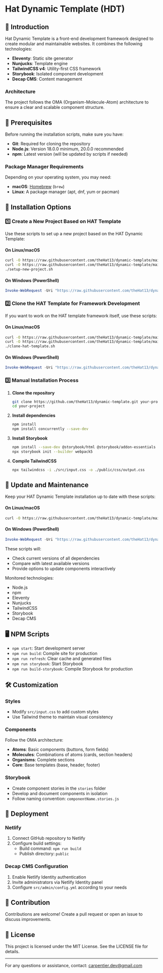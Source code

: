 # Hat Dynamic Template (HDT)

## 🌟 Introduction

Hat Dynamic Template is a front-end development framework designed to create modular and maintainable websites. It combines the following technologies:

- **Eleventy**: Static site generator
- **Nunjucks**: Template engine
- **TailwindCSS v4**: Utility-first CSS framework
- **Storybook**: Isolated component development
- **Decap CMS**: Content management

### Architecture

The project follows the OMA (Organism-Molecule-Atom) architecture to ensure a clear and scalable component structure.

## 🔧 Prerequisites

Before running the installation scripts, make sure you have:

- **Git**: Required for cloning the repository
- **Node.js**: Version 18.0.0 minimum, 20.0.0 recommended
- **npm**: Latest version (will be updated by scripts if needed)

### Package Manager Requirements

Depending on your operating system, you may need:

- **macOS**: [Homebrew](https://brew.sh) (`brew`)
- **Linux**: A package manager (apt, dnf, yum or pacman)

## 🚀 Installation Options

### 1️⃣ Create a New Project Based on HAT Template

Use these scripts to set up a new project based on the HAT Dynamic Template:

#### On Linux/macOS

```sh
curl -O https://raw.githubusercontent.com/theHat13/dynamic-template/main/docs/scripts/hat-utils.sh && chmod +x hat-utils.sh
curl -O https://raw.githubusercontent.com/theHat13/dynamic-template/main/docs/scripts/setup-new-project.sh && chmod +x setup-new-project.sh
./setup-new-project.sh
```

#### On Windows (PowerShell)

```powershell
Invoke-WebRequest -Uri "https://raw.githubusercontent.com/theHat13/dynamic-template/main/docs/scripts/setup-new-project.ps1" -OutFile "setup-new-project.ps1" ; .\setup-new-project.ps1
```

### 2️⃣ Clone the HAT Template for Framework Development

If you want to work on the HAT template framework itself, use these scripts:

#### On Linux/macOS

```sh
curl -O https://raw.githubusercontent.com/theHat13/dynamic-template/main/docs/scripts/hat-utils.sh && chmod +x hat-utils.sh
curl -O https://raw.githubusercontent.com/theHat13/dynamic-template/main/docs/scripts/clone-hat-template.sh && chmod +x clone-hat-template.sh
./clone-hat-template.sh
```

#### On Windows (PowerShell)

```powershell
Invoke-WebRequest -Uri "https://raw.githubusercontent.com/theHat13/dynamic-template/main/docs/scripts/clone-hat-template.ps1" -OutFile "clone-hat-template.ps1" ; .\clone-hat-template.ps1
```

### 3️⃣ Manual Installation Process

1. **Clone the repository**

   ```sh
   git clone https://github.com/theHat13/dynamic-template.git your-project
   cd your-project
   ```

2. **Install dependencies**

   ```sh
   npm install
   npm install concurrently --save-dev
   ```

3. **Install Storybook**

   ```sh
   npm install --save-dev @storybook/html @storybook/addon-essentials
   npx storybook init --builder webpack5
   ```

4. **Compile TailwindCSS**

   ```sh
   npx tailwindcss -i ./src/input.css -o ./public/css/output.css
   ```

## 🔄 Update and Maintenance

Keep your HAT Dynamic Template installation up to date with these scripts:

#### On Linux/macOS

```sh
curl -O https://raw.githubusercontent.com/theHat13/dynamic-template/main/docs/scripts/update-project.sh && chmod +x update-project.sh && ./update-project.sh
```

#### On Windows (PowerShell)

```powershell
Invoke-WebRequest -Uri "https://raw.githubusercontent.com/theHat13/dynamic-template/main/docs/scripts/update-project.ps1" -OutFile "update-project.ps1" ; .\update-project.ps1
```

These scripts will:

- Check current versions of all dependencies
- Compare with latest available versions
- Provide options to update components interactively

Monitored technologies:

- Node.js
- npm
- Eleventy
- Nunjucks
- TailwindCSS
- Storybook
- Decap CMS

## 🖥 NPM Scripts

- `npm start`: Start development server
- `npm run build`: Compile site for production
- `npm run refresh`: Clear cache and generated files
- `npm run storybook`: Start Storybook
- `npm run build-storybook`: Compile Storybook for production

## 🛠 Customization

### Styles

- Modify `src/input.css` to add custom styles
- Use Tailwind theme to maintain visual consistency

### Components

Follow the OMA architecture:

- **Atoms**: Basic components (buttons, form fields)
- **Molecules**: Combinations of atoms (cards, section headers)
- **Organisms**: Complete sections
- **Core**: Base templates (base, header, footer)

### Storybook

- Create component stories in the `stories` folder
- Develop and document components in isolation
- Follow naming convention: `componentName.stories.js`

## 🚢 Deployment

### Netlify

1. Connect GitHub repository to Netlify
2. Configure build settings:
   - Build command: `npm run build`
   - Publish directory: `public`

### Decap CMS Configuration

1. Enable Netlify Identity authentication
2. Invite administrators via Netlify Identity panel
3. Configure `src/admin/config.yml` according to your needs

## 🤝 Contribution

Contributions are welcome! Create a pull request or open an issue to discuss improvements.

## 📄 License

This project is licensed under the MIT License. See the LICENSE file for details.

---

For any questions or assistance, contact: <carpentier.dev@gmail.com>
